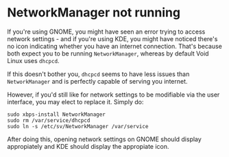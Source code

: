 # NetworkManager not running

If you're using GNOME, you might have seen an error trying to access network settings - and if you're using KDE, you might have noticed there's no icon indicating whether you have an internet connection. That's because both expect you to be running `NetworkManager`, whereas by default Void Linux uses `dhcpcd`.

If this doesn't bother you, `dhcpcd` seems to have less issues than `NetworkManager` and is perfectly capable of serving you internet.

However, if you'd still like for network settings to be modifiable via the user interface, you may elect to replace it. Simply do:

```Shell
sudo xbps-install NetworkManager
sudo rm /var/service/dhcpcd
sudo ln -s /etc/sv/NetworkManager /var/service
```

After doing this, opening network settings on GNOME should display appropiately and KDE should display the appropiate icon.
